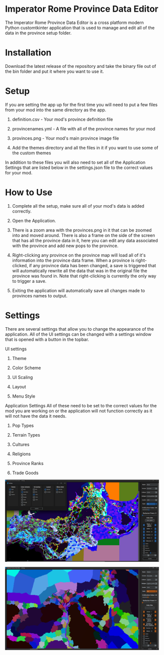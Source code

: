 # Imperator Rome Province Data Editor

The Imperator Rome Province Data Editor is a cross platform modern Python customtkinter application that is used to manage and edit all of the data in the province setup folder.

# Installation

Download the latest release of the repository and take the binary file out of the bin folder and put it where you want to use it.

# Setup

If you are setting the app up for the first time you will need to put a few files from your mod into the same directory as the app.

1. definition.csv - Your mod's province definition file

2. provincenames.yml - A file with all of the province names for your mod

3. provinces.png - Your mod's main province image file

4. Add the themes directory and all the files in it if you want to use some of the custom themes

In addition to these files you will also need to set all of the Application Settings that are listed below in the settings.json file to the correct values for your mod.

# How to Use

1. Complete all the setup, make sure all of your mod's data is added correctly.

2. Open the Application.

3. There is a zoom area with the provinces.png in it that can be zoomed into and moved around. There is also a frame on the side of the screen that has all the province data in it, here you can edit any data associated with the province and add new pops to the province.

4. Right-clicking any province on the province map will load all of it's information into the province data frame. When a province is right-clicked, if any province data has been changed, a save is triggered that will automatically rewrite all the data that was in the original file the province was found in. Note that right-clicking is currently the only way to trigger a save.

5. Exiting the application will automatically save all changes made to provinces names to output.

# Settings

There are several settings that allow you to change the appearance of the application.
All of the UI settings can be changed with a settings window that is opened with a button in the topbar.

UI settings
1. Theme

2. Color Scheme

3. UI Scaling

4. Layout

5. Menu Style

Application Settings
All of these need to be set to the correct values for the mod you are working on or the application will not function correctly as it will not have the data it needs.

1. Pop Types

2. Terrain Types

3. Cultures

4. Religions

5. Province Ranks

6. Trade Goods

![Screenshot](/assets/image1.png)

![Screenshot 2](/assets/image2.png)
